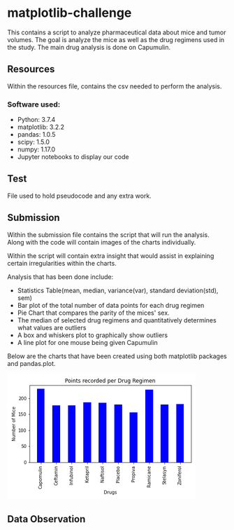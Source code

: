 # matplotlib-challenge
This contains a script to analyze pharmaceutical data about mice and tumor volumes. The goal is analyze the mice as well as the drug regimens used in the study. The main drug analysis is done on Capumulin.

## Resources
Within the resources file, contains the csv needed to perform the analysis.
### Software used:
* Python: 3.7.4
* matplotlib: 3.2.2
* pandas: 1.0.5
* scipy: 1.5.0
* numpy: 1.17.0
* Jupyter notebooks to display our code
## Test
File used to hold pseudocode and any extra work.

## Submission
Within the submission file contains the script that will run the analysis. Along with the code will contain images of the charts individually.

Within the script will contain extra insight that would assist in explaining certain irregularities within the charts.

Analysis that has been done include:
* Statistics Table(mean, median, variance(var), standard deviation(std), sem)
* Bar plot of the total number of data points for each drug regimen
* Pie Chart that compares the parity of the mices' sex.
* The median of selected drug regimens and quantitatively determines what values are outliers
* A box and whiskers plot to graphically show outliers
* A line plot for one mouse being given Capumulin



Below are the charts that have been created using both matplotlib packages and pandas.plot. 

![bar](Submission/plots/matplotlibbar.png)
## Data Observation
